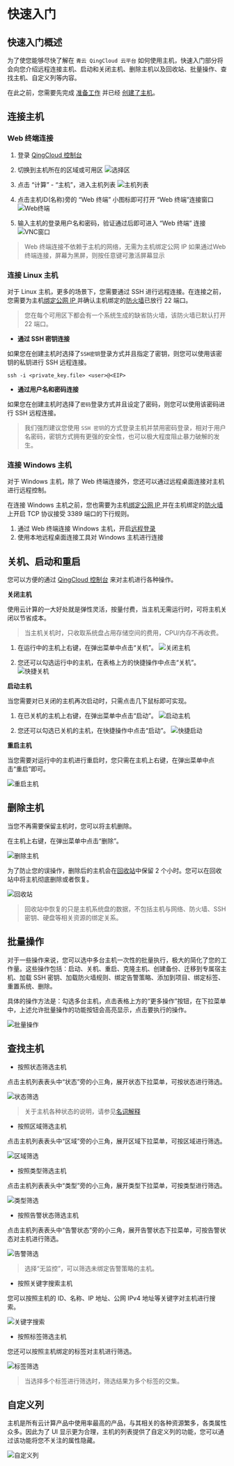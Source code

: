 ---
---

# 快速入门

## 快速入门概述

为了使您能够尽快了解在 `青云 QingCloud 云平台` 如何使用主机，快速入门部分将会向您介绍远程连接主机、启动和关闭主机、删除主机以及回收站、批量操作、查找主机、自定义列等内容。

在此之前，您需要先完成 [准备工作](../computing/purchase/price) 并已经 [创建了主机](../computing/purchase/basic_operation)。

## 连接主机

### Web 终端连接

1. 登录 [QingCloud 控制台](https://console.qingcloud.com)

2. 切换到主机所在的区域或可用区
![选择区](_images/20190914-155102.png)

3. 点击 “计算” - “主机”，进入主机列表
![主机列表](_images/20190914-155516.png)

4. 点击主机ID(名称)旁的 “Web 终端” 小图标即可打开 “Web 终端”连接窗口
![Web终端](_images/20190914-160104.png)

5. 输入主机的登录用户名和密码，验证通过后即可进入 “Web 终端” 连接
![VNC窗口](_images/20190914-161141.png)

>Web 终端连接不依赖于主机的网络，无需为主机绑定公网 IP
>如果通过Web 终端连接，屏幕为黑屏，则按任意键可激活屏幕显示

### 连接 Linux 主机

对于 Linux 主机，更多的场景下，您需要通过 SSH 进行远程连接。在连接之前，您需要为主机[绑定公网 IP ](https://docs.qingcloud.com/product/network/eip#使用外部绑定公网-ip)并确认主机绑定的[防火墙](https://docs.qingcloud.com/product/security/security_group)已放行 22 端口。

>您在每个可用区下都会有一个系统生成的缺省防火墙，该防火墙已默认打开 22 端口。

* **通过 SSH 密钥连接**

如果您在创建主机时选择了`SSH密钥`登录方式并且指定了密钥，则您可以使用该密钥的私钥进行 SSH 远程连接。

	ssh -i <private_key.file> <user>@<EIP>

* **通过用户名和密码连接**

如果您在创建主机时选择了`密码`登录方式并且设定了密码，则您可以使用该密码进行 SSH 远程连接。

>我们强烈建议您使用 `SSH 密钥`的方式登录主机并禁用密码登录，相对于用户名密码，密钥方式拥有更强的安全性，也可以极大程度阻止暴力破解的发生。

### 连接 Windows 主机

对于 Windows 主机，除了 Web 终端连接外，您还可以通过远程桌面连接对主机进行远程控制。

在连接 Windows 主机之前，您也需要为主机[绑定公网 IP ](https://docs.qingcloud.com/product/network/eip#使用外部绑定公网-ip)并在主机绑定的[防火墙](https://docs.qingcloud.com/product/security/security_group)上开启 TCP 协议接受 3389 端口的下行规则。

1. 通过 Web 终端连接 Windows 主机，开启[远程登录](https://docs.qingcloud.com/product/faq/#windows)
2. 使用本地远程桌面连接工具对 Windows 主机进行连接

## 关机、启动和重启

您可以方便的通过 [QingCloud 控制台](https://console.qingcloud.com) 来对主机进行各种操作。

**关闭主机**

使用云计算的一大好处就是弹性灵活，按量付费，当主机无需运行时，可将主机关闭以节省成本。

>当主机关机时，只收取系统盘占用存储空间的费用，CPU/内存不再收费。

1. 在运行中的主机上右键，在弹出菜单中点击“关机”。
![关闭主机](_images/20190914-165959.png)

2. 您还可以勾选运行中的主机，在表格上方的快捷操作中点击“关机”。
![快捷关机](_images/20190914-170352.png)

**启动主机**

当您需要对已关闭的主机再次启动时，只需点击几下鼠标即可实现。

1. 在已关机的主机上右键，在弹出菜单中点击“启动”。
![启动主机](_images/20190914-174325.png)

2. 您还可以勾选已关机的主机，在快捷操作中点击“启动”。
![快捷启动](_images/20190914-174524.png)

**重启主机**

当您需要对运行中的主机进行重启时，您只需在主机上右键，在弹出菜单中点击“重启”即可。

![重启主机](_images/20190914-175015.png)

## 删除主机

当您不再需要保留主机时，您可以将主机删除。

在主机上右键，在弹出菜单中点击“删除”。

![删除主机](_images/20190914-175226.png)

为了防止您的误操作，删除后的主机会在[回收站](https://docs.qingcloud.com/product/operation/recycle_bin)中保留 2 个小时。您可以在回收站中将主机彻底删除或者恢复。

![回收站](_images/20190917-110851.png)

>回收站中恢复的只是主机系统盘的数据，不包括主机与网络、防火墙、SSH 密钥、硬盘等相关资源的绑定关系。

## 批量操作

对于一些操作来说，您可以选中多台主机一次性的批量执行，极大的简化了您的工作量。这些操作包括：启动、关机、重启、克隆主机、创建备份、迁移到专属宿主机、加载 SSH 密钥、加载防火墙规则、绑定告警策略、添加到项目、绑定标签、重置系统、删除。

具体的操作方法是：勾选多台主机，点击表格上方的“更多操作”按钮，在下拉菜单中，上述允许批量操作的功能按钮会高亮显示，点击要执行的操作。

![批量操作](_images/20190917-104811.png)

## 查找主机

* 按照状态筛选主机

点击主机列表表头中“状态”旁的小三角，展开状态下拉菜单，可按状态进行筛选。

![状态筛选](_images/20190917-105004.png)

>关于主机各种状态的说明，请参见[名词解释](../computing/intro/definitions#主机状态)

* 按照区域筛选主机

点击主机列表表头中“区域”旁的小三角，展开区域下拉菜单，可按区域进行筛选。
    
![区域筛选](_images/20190917-105158.png)

* 按照类型筛选主机

点击主机列表表头中“类型”旁的小三角，展开类型下拉菜单，可按类型进行筛选。

![类型筛选](_images/20190917-105526.png)

* 按照告警状态筛选主机

点击主机列表表头中“告警状态”旁的小三角，展开告警状态下拉菜单，可按告警状态对主机进行筛选。

![告警筛选](_images/20190917-105652.png)

>选择“无监控”，可以筛选未绑定告警策略的主机。

* 按照关键字搜索主机

您可以按照主机的 ID、名称、IP 地址、公网 IPv4 地址等关键字对主机进行搜索。
    
![关键字搜索](_images/20190917-110539.png)

* 按照标签筛选主机

您还可以按照主机绑定的标签对主机进行筛选。
    
![标签筛选](_images/20190917-110637.png)

>当选择多个标签进行筛选时，筛选结果为多个标签的交集。

## 自定义列

主机是所有云计算产品中使用率最高的产品，与其相关的各种资源繁多，各类属性众多。因此为了 UI 显示更为合理，主机的列表提供了自定义列的功能，您可以通过该功能将您不关注的属性隐藏。

![自定义列](_images/20190917-110736.png)
